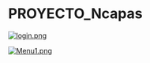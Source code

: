 # PROYECTO_Ncapas


[![login.png](https://i.postimg.cc/vBkt15mY/login.png)](https://postimg.cc/mz3HJzMJ)


[![Menu1.png](https://i.postimg.cc/rw7VPmzd/Menu1.png)](https://postimg.cc/xXyVk9vY)
